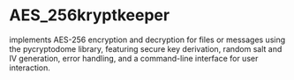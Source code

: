 # AES_256kryptkeeper
implements AES-256 encryption and decryption for files or messages using the pycryptodome library, featuring secure key derivation, random salt and IV generation, error handling, and a command-line interface for user interaction.
